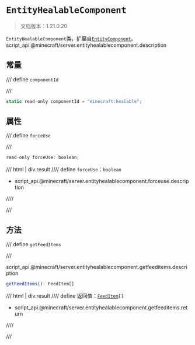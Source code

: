 # `EntityHealableComponent`

> 文档版本：1.21.0.20

`EntityHealableComponent`类，扩展自[`EntityComponent`](./entitycomponent.md)。script_api.@minecraft/server.entityhealablecomponent.description

## 常量

/// define
`componentId`


///

```js
static read-only componentId = "minecraft:healable";
```


## 属性

/// define
`forceUse`


///

```js
read-only forceUse: boolean;
```

/// html | div.result
//// define
`forceUse`：`boolean`

- script_api.@minecraft/server.entityhealablecomponent.forceuse.description


////

///


## 方法

/// define
`getFeedItems`


///

script_api.@minecraft/server.entityhealablecomponent.getfeeditems.description

```js
getFeedItems(): FeedItem[]
```

/// html | div.result
//// define
返回值：<code><a href="../feeditem/">FeedItem</a>[]</code>

- script_api.@minecraft/server.entityhealablecomponent.getfeeditems.return


////

///

